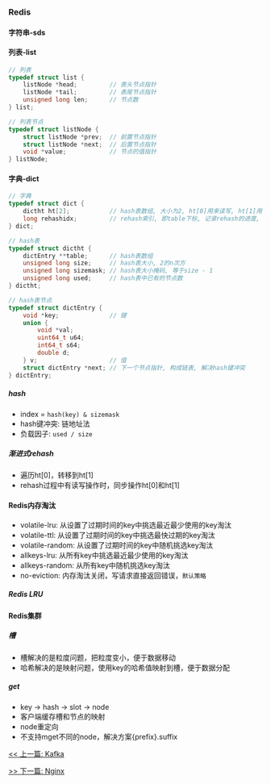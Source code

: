 ### Redis

#### 字符串-sds

#### 列表-list

```c
// 列表
typedef struct list {
    listNode *head;         // 表头节点指针
    listNode *tail;         // 表尾节点指针
    unsigned long len;      // 节点数
} list;

// 列表节点
typedef struct listNode {
    struct listNode *prev;  // 前置节点指针
    struct listNode *next;  // 后置节点指针
    void *value;            // 节点的值指针
} listNode;
```

#### 字典-dict

```c
// 字典
typedef struct dict {
    dictht ht[2];           // hash表数组, 大小为2, ht[0]用来读写, ht[1]用来rehash
    long rehashidx;         // rehash索引, 即table下标, 记录rehash的进度, 为-1时表示没有在rehash
} dict;

// hash表
typedef struct dictht {
    dictEntry **table;      // hash表数组
    unsigned long size;     // hash表大小, 2的n次方
    unsigned long sizemask; // hash表大小掩码, 等于size - 1
    unsigned long used;     // hash表中已有的节点数
} dictht;

// hash表节点
typedef struct dictEntry {
    void *key;              // 键
    union {
        void *val;
        uint64_t u64;
        int64_t s64;
        double d;
    } v;                    // 值
    struct dictEntry *next; // 下一个节点指针, 构成链表, 解决hash键冲突
} dictEntry;
```

##### hash

* index = `hash(key) & sizemask`
* hash键冲突: 链地址法
* 负载因子: `used / size`

##### 渐进式rehash

* 遍历ht[0]，转移到ht[1]
* rehash过程中有读写操作时，同步操作ht[0]和ht[1]

#### Redis内存淘汰

* volatile-lru: 从设置了过期时间的key中挑选最近最少使用的key淘汰
* volatile-ttl: 从设置了过期时间的key中挑选最快过期的key淘汰
* volatile-random: 从设置了过期时间的key中随机挑选key淘汰
* allkeys-lru: 从所有key中挑选最近最少使用的key淘汰
* allkeys-random: 从所有key中随机挑选key淘汰
* no-eviction: 内存淘汰关闭，写请求直接返回错误，`默认策略`

##### Redis LRU

#### Redis集群

##### 槽

* 槽解决的是粒度问题，把粒度变小，便于数据移动
* 哈希解决的是映射问题，使用key的哈希值映射到槽，便于数据分配

##### get

* key -&gt; hash -&gt; slot -&gt; node
* 客户端缓存槽和节点的映射
* node重定向
* 不支持mget不同的node，解决方案{prefix}.suffix


[<< 上一篇: Kafka](11-中间件/Kafka.md)

[>> 下一篇: Nginx](11-中间件/Nginx.md)

